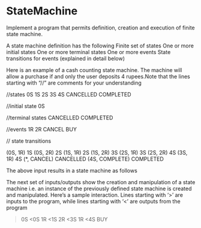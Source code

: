 # StateMachine
Implement a program that permits definition, creation and execution of finite state machine. 

A state machine definition has the following
Finite set of states
One or more initial states
One or more terminal states
One or more events
State transitions for events (explained in detail below)


Here is an example of a cash counting state machine. The machine will allow a purchase if and only the user deposits 4 rupees.Note that the lines starting with “//” are comments for your understanding


//states
0S
1S
2S
3S
4S
CANCELLED
COMPLETED


//initial state
0S

//terminal states
CANCELLED
COMPLETED

//events
1R
2R
CANCEL
BUY

// state transitions

(0S, 1R) 1S
(0S, 2R) 2S
(1S, 1R) 2S
(1S, 2R) 3S
(2S, 1R) 3S
(2S, 2R) 4S
(3S, 1R) 4S
(*, CANCEL) CANCELLED
(4S, COMPLETE) COMPLETED

The above input results in a state machine as follows




The next set of inputs/outputs show the creation and manipulation of a state machine i.e. an instance of the previously defined state machine is created and manipulated. Here’s a sample interaction.  Lines starting with ‘>’ are inputs to the program, while lines starting with ‘<’ are outputs from the program

>0S 
<0S
>1R
<1S
>2R
<3S
>1R
<4S
>BUY
<!COMPLETED //! Indicates terminal state


Your program is expected to validate inputs for the state machine definition, which include the following scenarios
Invalid states and events
Unreachable terminal states
Intermediate states which cannot lead to a terminal state

Subsequently an instance of a state machine is created, and events are received and the resulting state after processing each event is printed.

In case of unsupported (state, event) combinations such as (3S, 2R) no state transition should be performed and suitable error message should be printed.

Your program should be written according to Object Oriented Programming principles and you should demonstrate the functioning of your code with unit and functional test cases.  
